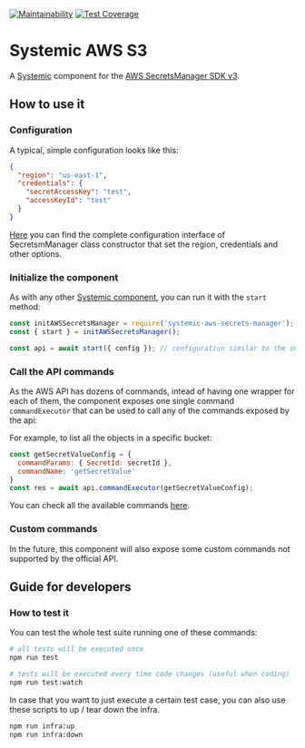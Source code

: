 [![Maintainability](https://api.codeclimate.com/v1/badges/86ff1ad4ab2cdb73669c/maintainability)](https://codeclimate.com/github/onebeyond/systemic-aws-secrets-manager/maintainability)
[![Test Coverage](https://api.codeclimate.com/v1/badges/86ff1ad4ab2cdb73669c/test_coverage)](https://codeclimate.com/github/onebeyond/systemic-aws-secrets-manager/test_coverage)

# Systemic AWS S3

A [Systemic](https://guidesmiths.github.io/systemic/#/) component for the [AWS SecretsManager SDK v3](https://docs.aws.amazon.com/AWSJavaScriptSDK/v3/latest/index.html).

## How to use it

### Configuration

A typical, simple configuration looks like this:

```json
{
  "region": "us-east-1",
  "credentials": {
    "secretAccessKey": "test",
    "accessKeyId": "test"
  }
}
```

[Here](https://docs.aws.amazon.com/AWSJavaScriptSDK/v3/latest/clients/client-secrets-manager/classes/secretsmanager.html) you can find the complete configuration interface of SecretsmManager class constructor that set the region, credentials and other options.

### Initialize the component

As with any other [Systemic component](https://guidesmiths.github.io/systemic/#/?id=components), you can run it with the `start` method:

```js
const initAWSSecretsManager = require('systemic-aws-secrets-manager');
const { start } = initAWSSecretsManager();

const api = await start({ config }); // configuration similar to the one above
```

### Call the API commands

As the AWS API has dozens of commands, intead of having one wrapper for each of them, the component exposes one single command `commandExecutor` that can be used to call any of the commands exposed by the api:

For example, to list all the objects in a specific bucket:

```js
const getSecretValueConfig = {
  commandParams: { SecretId: secretId },
  commandName: 'getSecretValue'
}
const res = await api.commandExecutor(getSecretValueConfig);
```

You can check all the available commands [here](https://docs.aws.amazon.com/AWSJavaScriptSDK/v3/latest/clients/client-secrets-manager/classes/secretsmanager.html).

### Custom commands

In the future, this component will also expose some custom commands not supported by the official API.

## Guide for developers

### How to test it

You can test the whole test suite running one of these commands:

```bash
# all tests will be executed once
npm run test

# tests will be executed every time code changes (useful when coding)
npm run test:watch
```

In case that you want to just execute a certain test case, you can also use these scripts to up / tear down the infra.

```bash
npm run infra:up
npm run infra:down
```
